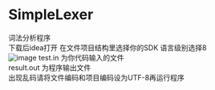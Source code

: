 # SimpleLexer  
词法分析程序  
下载后idea打开 在文件项目结构里选择你的SDK 语言级别选择8  
![image](https://user-images.githubusercontent.com/76891029/198209665-d7e4e070-c9eb-492b-97ce-e7bb9ec4d782.png)
test.in 为你代码输入的文件  
result.out 为程序输出文件  
出现乱码请将文件编码和项目编码设为UTF-8再运行程序
